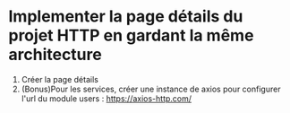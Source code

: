 # Implementer la page détails du projet HTTP en gardant la même architecture

1. Créer la page détails
2. (Bonus)Pour les services, créer une instance de axios pour configurer l'url du module users : https://axios-http.com/
